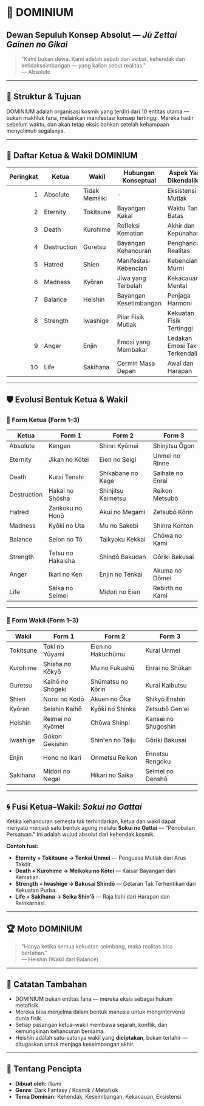 # 🍋 DOMINIUM

## Dewan Sepuluh Konsep Absolut — *Jū Zettai Gainen no Gikai*

> "Kami bukan dewa. Kami adalah sebab dan akibat, kehendak dan ketidakseimbangan — yang kalian sebut realitas."  
> — Absolute

---

## 🔱 Struktur & Tujuan

DOMINIUM adalah organisasi kosmik yang terdiri dari 10 entitas utama — bukan makhluk fana, melainkan manifestasi konsep tertinggi. Mereka hadir sebelum waktu, dan akan tetap eksis bahkan setelah kehampaan menyelimuti segalanya.

---

## 🧬 Daftar Ketua & Wakil DOMINIUM

| Peringkat | Ketua        | Wakil              | Hubungan Konseptual     | Aspek Yang Dikendalikan      |
| --------: | ------------ | ------------------ | ------------------------ | ----------------------------- |
| 1         | Absolute     | Tidak Memiliki     | -                        | Eksistensi Mutlak             |
| 2         | Eternity     | Tokitsune          | Bayangan Kekal           | Waktu Tanpa Batas             |
| 3         | Death        | Kurohime           | Refleksi Kematian        | Akhir dan Kepunahan           |
| 4         | Destruction  | Guretsu            | Bayangan Kehancuran      | Penghancur Realitas           |
| 5         | Hatred       | Shien              | Manifestasi Kebencian    | Kebencian Murni               |
| 6         | Madness      | Kyōran             | Jiwa yang Terbelah       | Kekacauan Mental              |
| 7         | Balance      | Heishin            | Bayangan Kesetimbangan   | Penjaga Harmoni               |
| 8         | Strength     | Iwashige           | Pilar Fisik Mutlak       | Kekuatan Fisik Tertinggi      |
| 9         | Anger        | Enjin              | Emosi yang Membakar      | Ledakan Emosi Tak Terkendali  |
| 10        | Life         | Sakihana           | Cermin Masa Depan        | Awal dan Harapan              |

---

## 🛡️ Evolusi Bentuk Ketua & Wakil

### 🔺 Form Ketua (Form 1–3)

| Ketua        | Form 1              | Form 2                | Form 3                  |
| ------------ | ------------------- | --------------------- | ----------------------- |
| Absolute     | Kengen              | Shinri Kyōmei         | Shinjitsu Ōgon          |
| Eternity     | Jikan no Kōtei      | Eien no Seigi         | Unmei no Rinne          |
| Death        | Kurai Tenshi        | Shikabane no Kage     | Saihate no Enrai        |
| Destruction  | Hakai no Shōsha     | Shinjitsu Kaimetsu    | Reikon Metsubō          |
| Hatred       | Zankoku no Honō     | Akui no Megami        | Zetsubō Kōrin           |
| Madness      | Kyōki no Uta        | Mu no Sakebi          | Shinra Konton           |
| Balance      | Seion no Tō         | Taikyoku Kekkai       | Chōwa no Kami           |
| Strength     | Tetsu no Hakaisha   | Shindō Bakudan        | Gōriki Bakusai          |
| Anger        | Ikari no Ken        | Enjin no Tenkai       | Akuma no Dōmei          |
| Life         | Saika no Seimei     | Midori no Eien        | Rebirth no Kami         |

---

### 🔻 Form Wakil (Form 1–3)

| Wakil      | Form 1               | Form 2                 | Form 3                  |
| ---------- | -------------------- | ---------------------- | ----------------------- |
| Tokitsune  | Toki no Yūyami       | Eien no Hakuchūmu      | Kurai Unmei             |
| Kurohime   | Shisha no Kōkyō      | Mu no Fukushū          | Enrai no Shōkan         |
| Guretsu    | Kaihō no Shōgeki     | Shūmatsu no Kōrin      | Kurai Kaibutsu          |
| Shien      | Noroi no Kodō        | Akuen no Ōka           | Shikyō Enshin           |
| Kyōran     | Seishin Kaihō        | Kyōki no Shinka        | Zetsubō Gen'ei          |
| Heishin    | Reimei no Kyōmei     | Chōwa Shinpi           | Kansei no Shugoshin     |
| Iwashige   | Gōkon Gekishin       | Shin'en no Taiju       | Gōriki Bakusai          |
| Enjin      | Hono no Ikari        | Onmetsu Reikon         | Ennetsu Rengoku         |
| Sakihana   | Midori no Negai      | Hikari no Saika        | Seimei no Denshō        |

---

## 🌀 Fusi Ketua–Wakil: *Sokui no Gattai*

Ketika kehancuran semesta tak terhindarkan, ketua dan wakil dapat menyatu menjadi satu bentuk agung melalui **Sokui no Gattai** — “Penobatan Persatuan.” Ini adalah wujud absolut dari kehendak kosmik.

**Contoh fusi:**

- **Eternity + Tokitsune → Tenkai Unmei** — Penguasa Mutlak dari Arus Takdir.  
- **Death + Kurohime → Meikoku no Kōtei** — Kaisar Bayangan dari Kematian.  
- **Strength + Iwashige → Bakusai Shindō** — Getaran Tak Terhentikan dari Kekuatan Purba.  
- **Life + Sakihana → Seika Shin'ō** — Raja Ilahi dari Harapan dan Reinkarnasi.

---

## 🏆 Moto DOMINIUM

> "Hanya ketika semua kekuatan seimbang, maka realitas bisa bertahan."  
> — Heishin (Wakil dari Balance)

---

## 📁 Catatan Tambahan

- DOMINIUM bukan entitas fana — mereka eksis sebagai hukum metafisik.
- Mereka bisa menjelma dalam bentuk manusia untuk mengintervensi dunia fisik.
- Setiap pasangan ketua–wakil membawa sejarah, konflik, dan kemungkinan kehancuran bersama.
- Heishin adalah satu-satunya wakil yang **diciptakan**, bukan terlahir — ditugaskan untuk menjaga keseimbangan akhir.

---

## 📌 Tentang Pencipta

- **Dibuat oleh:** *Illumi*  
- **Genre:** Dark Fantasy / Kosmik / Metafisik  
- **Tema Dominan:** Kehendak, Keseimbangan, Kekacauan, Eksistensi
